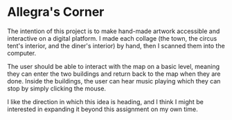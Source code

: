# Allegra's Corner

The intention of this project is to make hand-made artwork accessible and interactive on a digital platform.
I made each collage (the town, the circus tent's interior, and the diner's interior) by hand, then I scanned them into the computer.

The user should be able to interact with the map on a basic level, meaning they can enter the two buildings and return back to the map when they are done.
Inside the buildings, the user can hear music playing which they can stop by simply clicking the mouse.

I like the direction in which this idea is heading, and I think I might be interested in expanding it beyond this assignment on my own time.
